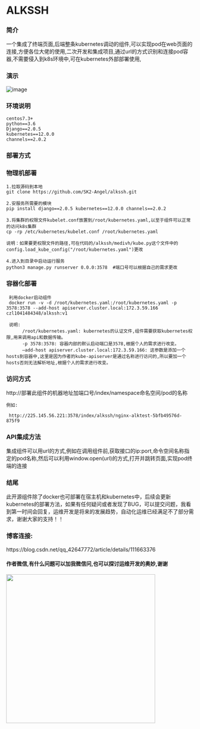 # ALKSSH
<h3>简介</h3>

  一个集成了终端页面,后端整条kubernetes调动的组件,可以实现pod在web页面的连接,方便各位大佬的使用,二次开发和集成项目,通过url的方式识别和连接pod容器,不需要侵入到k8s环境中,可在kubernetes外部部署使用,

<h3>演示</h3>

![image](https://img-blog.csdnimg.cn/20201224183506387.gif#pic_center)
  
<h3>环境说明</h3>

    centos7.3+
    python==3.6
    Django==2.0.5
    kubernetes==12.0.0
    channels==2.0.2
    
    
<h3>部署方式</h3>

<h3>物理机部署</h3>

    1.拉取源码到本地
    git clone https://github.com/SK2-Angel/alkssh.git
    
    2.安服务所需要的模块
    pip install django==2.0.5 kubernetes==12.0.0 channels==2.0.2
    
    3.将集群的权限文件kubelet.conf放置到/root/kubernetes.yaml,以至于组件可以正常的访问k8s集群
    cp -rp /etc/kubernetes/kubelet.conf /root/kubernetes.yaml
    
    说明：如果要更权限文件的路径,可在代码的/alkssh/medivh/kube.py这个文件中的config.load_kube_config("/root/kubernetes.yaml")更改
    
    4.进入到目录中启动运行服务
    python3 manage.py runserver 0.0.0:3578  #端口号可以根据自己的需求更改
 
 
<h3>容器化部署</h3>
      
     利用docker启动组件
     docker run -v -d /root/kubernetes.yaml:/root/kubernetes.yaml -p 3578:3578 --add-host apiserver.cluster.local:172.3.59.166 czl1041484348/alkssh:v1
     
     说明:
          /root/kubernetes.yaml: kubernetes的认证文件,组件需要获取kubernetes权限,用来调用api和数据传输。
          -p 3578:3578: 容器内部的默认启动端口是3578,根据个人的需求进行改变。
          –add-host apiserver.cluster.local:172.3.59.166: 这参数是添加一个hosts到容器中,这里是因为作者的kube-apiserver是通过名称进行访问的,所以要加一个hosts否则无法解析地址,根据个人的需求进行改变。

<h3>访问方式</h3>
    http://部署此组件的机器地址加端口号/index/namespace命名空间/pod的名称
    
    例如:
    
     http://225.145.56.221:3578/index/alkssh/nginx-alktest-5bfb49576d-875f9

<h3>API集成方法</h3>

   集成组件可以用url的方式,例如在调用组件前,获取接口的ip:port,命令空间名称指定的pod名称,然后可以利用window.open(url)的方式,打开并跳转页面,实现pod终端的连接
 
 
<h3>结尾</h3>
  
  此开源组件除了docker也可部署在宿主机和kubernetes中，后续会更新kubernetes的部署方法，如果有任何疑问或者发现了BUG，可以提交问题，我看到第一时间会回复，运维开发是将来的发展趋势，自动化运维已经满足不了部分需求，谢谢大家的支持！！
<h3>博客连接:</h3> https://blog.csdn.net/qq_42647772/article/details/111663376
  
  
  
  
  
  <h4>作者微信,有什么问题可以加我微信问,也可以探讨运维开发的奥妙,谢谢</h4>
  
  <img src="https://user-images.githubusercontent.com/49671782/112968052-79c82a00-917e-11eb-8b1a-b85f7ef21328.png" width="400" height="400" /><br/>






 
 
